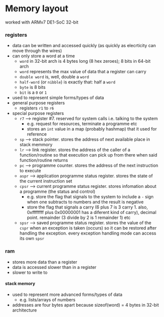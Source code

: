 # Memory layout
worked with ARMv7 DE1-SoC 32-bit

### registers
* data can be written and accessed quickly (as quickly as elecrticity can move through the wires)
* can only store a word at a time
    * `word` in 32-bit arch is 4 bytes long (8 hex zeroes); 8 bits in 64-bit arch
    * `word` represents the max value of data that a register can carry
    * `double word` is, well, double a `word`
    * `half-word` (or `nibble`) is exactly that: half a `word`
    * `byte` is 8 bits
    * `bit` is a `0` or `1`
* used to represent simple forms/types of data  
* general purpose registers
    * registers `r1` to `r6`
* special purpose registers
    * `r7` --> register #7. reserved for system calls i.e. talking to the system
        * e.g. request for resources, terminate a programme etc
        * stores an `int` value in a map (probably hashmap) that it used for reference
    * `sp` --> stack pointer. stores the address of next available place in stack memmory
    * `lr` --> link register. stores the address of the caller of a function/routine so that execution can pick up from there when said function/routine returns
    * `pc` --> programme counter. stores the address of the next instruction to execute
    * `aspr` --> application programme status register. stores the state of the current instruction set
    * `cpsr` --> current programme status register. stores infomation about a programme (the status and control)
        * e.g. store the flag that signals to the system to include a `-` sign when one subtracts to numbers and the result is negative
        * store the flag that signals a carry (6 plus 7 is 3 carry 1. also, 0xffffffff plus 0x00000001 has a diferent kind of carry), decimal point. remainder (3 divide by 2 is 1 remainder 1) etc
    * `spsr` --> saved programme status register. stores the value of the `cspr` when an exception is taken (occurs) so it can be restored after handling the exception. every exception handling mode can access its own `spsr`

### ram
* stores more data than a register
* data is accessed slower than in a register
* slower to write to

#### stack memory
* used to represent more advanced forms/types of data
    * e.g. lists/arrays of numbers
* addresses are four bytes apart because sizeof(word) = 4 bytes in 32-bit architecture